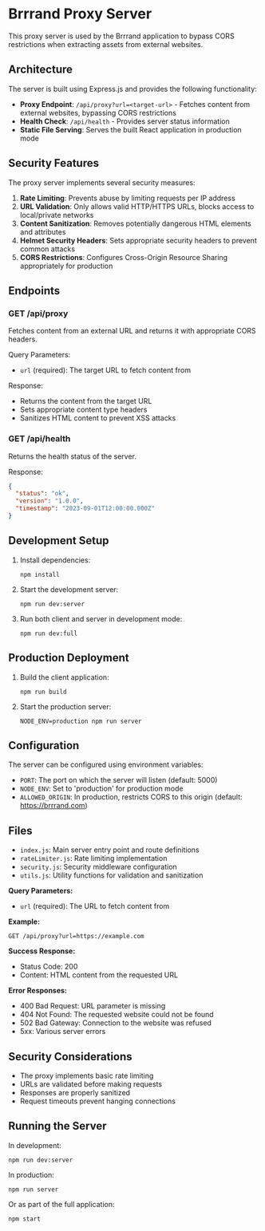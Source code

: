 # Brrrand Proxy Server

This proxy server is used by the Brrrand application to bypass CORS restrictions when extracting assets from external websites.

## Architecture

The server is built using Express.js and provides the following functionality:

- **Proxy Endpoint**: `/api/proxy?url=<target-url>` - Fetches content from external websites, bypassing CORS restrictions
- **Health Check**: `/api/health` - Provides server status information
- **Static File Serving**: Serves the built React application in production mode

## Security Features

The proxy server implements several security measures:

1. **Rate Limiting**: Prevents abuse by limiting requests per IP address
2. **URL Validation**: Only allows valid HTTP/HTTPS URLs, blocks access to local/private networks
3. **Content Sanitization**: Removes potentially dangerous HTML elements and attributes
4. **Helmet Security Headers**: Sets appropriate security headers to prevent common attacks
5. **CORS Restrictions**: Configures Cross-Origin Resource Sharing appropriately for production

## Endpoints

### GET /api/proxy

Fetches content from an external URL and returns it with appropriate CORS headers.

Query Parameters:
- `url` (required): The target URL to fetch content from

Response:
- Returns the content from the target URL
- Sets appropriate content type headers
- Sanitizes HTML content to prevent XSS attacks

### GET /api/health

Returns the health status of the server.

Response:
```json
{
  "status": "ok",
  "version": "1.0.0",
  "timestamp": "2023-09-01T12:00:00.000Z"
}
```

## Development Setup

1. Install dependencies:
   ```
   npm install
   ```

2. Start the development server:
   ```
   npm run dev:server
   ```

3. Run both client and server in development mode:
   ```
   npm run dev:full
   ```

## Production Deployment

1. Build the client application:
   ```
   npm run build
   ```

2. Start the production server:
   ```
   NODE_ENV=production npm run server
   ```

## Configuration

The server can be configured using environment variables:

- `PORT`: The port on which the server will listen (default: 5000)
- `NODE_ENV`: Set to 'production' for production mode
- `ALLOWED_ORIGIN`: In production, restricts CORS to this origin (default: https://brrrand.com)

## Files

- `index.js`: Main server entry point and route definitions
- `rateLimiter.js`: Rate limiting implementation
- `security.js`: Security middleware configuration
- `utils.js`: Utility functions for validation and sanitization

**Query Parameters:**
- `url` (required): The URL to fetch content from

**Example:**
```
GET /api/proxy?url=https://example.com
```

**Success Response:**
- Status Code: 200
- Content: HTML content from the requested URL

**Error Responses:**
- 400 Bad Request: URL parameter is missing
- 404 Not Found: The requested website could not be found
- 502 Bad Gateway: Connection to the website was refused
- 5xx: Various server errors

## Security Considerations

- The proxy implements basic rate limiting
- URLs are validated before making requests
- Responses are properly sanitized
- Request timeouts prevent hanging connections

## Running the Server

In development:
```
npm run dev:server
```

In production:
```
npm run server
```

Or as part of the full application:
```
npm start
```
